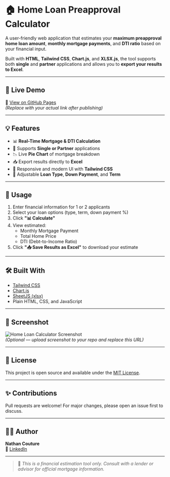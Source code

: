 # 🏠 Home Loan Preapproval Calculator

A user-friendly web application that estimates your **maximum preapproval home loan amount**, **monthly mortgage payments**, and **DTI ratio** based on your financial input.

Built with **HTML**, **Tailwind CSS**, **Chart.js**, and **XLSX.js**, the tool supports both **single** and **partner** applications and allows you to **export your results to Excel**.

---

## 🚀 Live Demo

🔗 [View on GitHub Pages](https://yourusername.github.io/home-loan-calculator)  
*(Replace with your actual link after publishing)*

---

## 💡 Features

- 📊 **Real-Time Mortgage & DTI Calculation**
- 🧮 Supports **Single or Partner** applications
- 📉 Live **Pie Chart** of mortgage breakdown
- 📥 Export results directly to **Excel**
- 🎨 Responsive and modern UI with **Tailwind CSS**
- 🧠 Adjustable **Loan Type**, **Down Payment**, and **Term**

---

## 📂 Usage

1. Enter financial information for 1 or 2 applicants
2. Select your loan options (type, term, down payment %)
3. Click **"📊 Calculate"**
4. View estimated:
   - Monthly Mortgage Payment
   - Total Home Price
   - DTI (Debt-to-Income Ratio)
5. Click **"📥 Save Results as Excel"** to download your estimate

---

## 🛠 Built With

- [Tailwind CSS](https://tailwindcss.com/)
- [Chart.js](https://www.chartjs.org/)
- [SheetJS (xlsx)](https://sheetjs.com/)
- Plain HTML, CSS, and JavaScript

---

## 📸 Screenshot

![Home Loan Calculator Screenshot](https://yourdomain.com/screenshot.png)  
*(Optional — upload screenshot to your repo and replace this URL)*

---

## 📃 License

This project is open source and available under the [MIT License](LICENSE).

---

## ✨ Contributions

Pull requests are welcome! For major changes, please open an issue first to discuss.

---

## 👨‍💻 Author

**Nathan Couture**  
🔗 [LinkedIn](https://www.linkedin.com/in/nathan-couture)

---

> 📌 *This is a financial estimation tool only. Consult with a lender or advisor for official mortgage information.*
